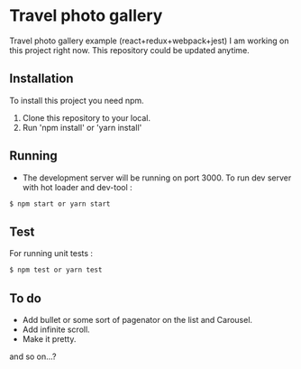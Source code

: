 # Travel photo gallery
Travel photo gallery example (react+redux+webpack+jest)
I am working on this project right now.
This repository could be updated anytime.

## Installation

To install this project you need npm.

1. Clone this repository to your local.
2. Run 'npm install' or 'yarn install'

## Running

- The development server will be running on port 3000. To run dev server with hot loader and dev-tool :

```bash
$ npm start or yarn start
```

## Test

For running unit tests :
```bash
$ npm test or yarn test
```

## To do

* Add bullet or some sort of pagenator on the list and Carousel.
* Add infinite scroll.
* Make it pretty.

and so on...?
